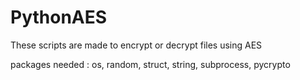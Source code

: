 # PythonAES
These scripts are made to encrypt or decrypt files using AES

packages needed :
os, random, struct, string, subprocess, pycrypto
